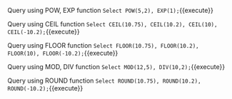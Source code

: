 
Query using POW, EXP function `Select POW(5,2), EXP(1);`{{execute}}

Query using CEIL function `Select CEIL(10.75), CEIL(10.2), CEIL(10), CEIL(-10.2);`{{execute}}

Query using FLOOR function `Select FLOOR(10.75), FLOOR(10.2), FLOOR(10), FLOOR(-10.2);`{{execute}}

Query using MOD, DIV function `Select MOD(12,5), DIV(10,2);`{{execute}}

Query using ROUND function `Select ROUND(10.75), ROUND(10.2), ROUND(-10.2);`{{execute}}

